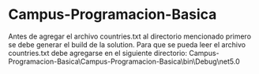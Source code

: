 # Campus-Programacion-Basica

 Antes de agregar el archivo countries.txt al directorio mencionado primero se debe generar el build de la solution.
 Para que se pueda leer el archivo countries.txt debe agregarse en el siguiente directorio: Campus-Programacion-Basica\Campus-Programacion-Basica\bin\Debug\net5.0
